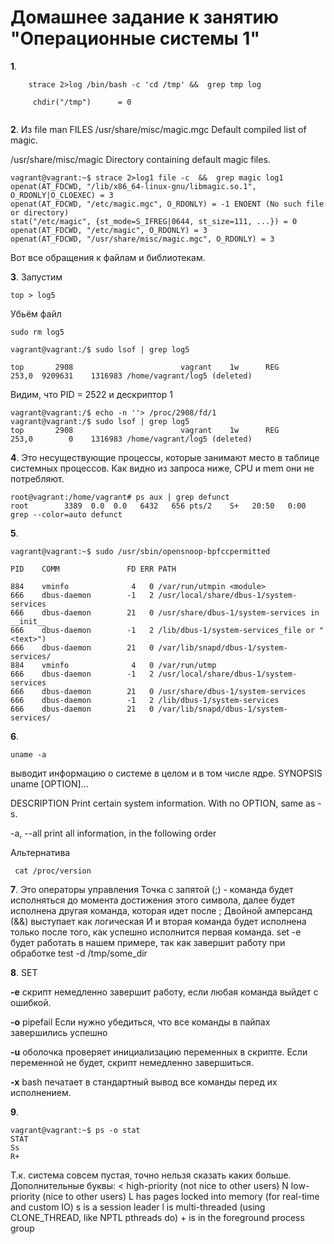 # Домашнее задание к занятию "Операционные системы 1"
**1**.
```
 	strace 2>log /bin/bash -c 'cd /tmp' &&  grep tmp log

     chdir("/tmp")      = 0
     
```
**2**.	Из file man
FILES
   /usr/share/misc/magic.mgc  Default compiled list of magic.

/usr/share/misc/magic      Directory containing default magic files.

```
vagrant@vagrant:~$ strace 2>log1 file -c  &&  grep magic log1
openat(AT_FDCWD, "/lib/x86_64-linux-gnu/libmagic.so.1", O_RDONLY|O_CLOEXEC) = 3
openat(AT_FDCWD, "/etc/magic.mgc", O_RDONLY) = -1 ENOENT (No such file or directory)
stat("/etc/magic", {st_mode=S_IFREG|0644, st_size=111, ...}) = 0
openat(AT_FDCWD, "/etc/magic", O_RDONLY) = 3
openat(AT_FDCWD, "/usr/share/misc/magic.mgc", O_RDONLY) = 3
```

Вот все обращения к файлам и библиотекам.

**3**.	Запустим 
```
top > log5
```
Убьём файл 
```
sudo rm log5
```
```
vagrant@vagrant:/$ sudo lsof | grep log5

top       2908                        vagrant    1w      REG              253,0  9209631    1316983 /home/vagrant/log5 (deleted)

```
Видим, что PID = 2522 и дескриптор 1
```
vagrant@vagrant:/$ echo -n ''> /proc/2908/fd/1
vagrant@vagrant:/$ sudo lsof | grep log5
top       2908                        vagrant    1w      REG              253,0        0    1316983 /home/vagrant/log5 (deleted)
```
**4**.	Это несуществующие процессы, которые занимают место в таблице системных процессов. Как видно из запроса ниже, CPU и mem они не потребляют.
```
root@vagrant:/home/vagrant# ps aux | grep defunct
root        3389  0.0  0.0   6432   656 pts/2    S+   20:50   0:00 grep --color=auto defunct
```
**5**.	
```
vagrant@vagrant:~$ sudo /usr/sbin/opensnoop-bpfccpermitted

PID    COMM               FD ERR PATH

884    vminfo              4   0 /var/run/utmpin <module>
666    dbus-daemon        -1   2 /usr/local/share/dbus-1/system-services
666    dbus-daemon        21   0 /usr/share/dbus-1/system-services in __init__
666    dbus-daemon        -1   2 /lib/dbus-1/system-services_file or "<text>")
666    dbus-daemon        21   0 /var/lib/snapd/dbus-1/system-services/
884    vminfo              4   0 /var/run/utmp
666    dbus-daemon        -1   2 /usr/local/share/dbus-1/system-services
666    dbus-daemon        21   0 /usr/share/dbus-1/system-services
666    dbus-daemon        -1   2 /lib/dbus-1/system-services
666    dbus-daemon        21   0 /var/lib/snapd/dbus-1/system-services/
```



**6**.	
```
uname -a  
```
 выводит информацию о системе в целом и в том числе ядре.
SYNOPSIS
       uname [OPTION]...

DESCRIPTION
       Print certain system information.  With no OPTION, same as -s.

 -a, --all
print all information, in the following order

Альтернатива
```
 cat /proc/version
```

**7**.	Это операторы управления
Точка с запятой (;)  - команда будет исполняться до момента достижения этого символа, далее будет исполнена другая команда, которая идет после ; 
Двойной амперсанд (&&) выступает как логическая И и вторая команда будет исполнена только после того, как успешно исполнится первая команда.
set -e будет работать в нашем примере, так как завершит работу при обработке test -d /tmp/some_dir

**8**.	SET

**-e** скрипт немедленно завершит работу, если любая команда выйдет с ошибкой.

**-o** pipefail  Если нужно убедиться, что все команды в пайпах завершились успешно

**-u** оболочка проверяет инициализацию переменных в скрипте. Если переменной не будет, скрипт немедленно завершиться.

**-x** bash печатает в стандартный вывод все команды перед их исполнением.

**9**. 
```
vagrant@vagrant:~$ ps -o stat
STAT
Ss
R+
```
Т.к. система совсем пустая, точно нельзя сказать каких больше.
Дополнительные буквы:
<    high-priority (not nice to other users)
               N    low-priority (nice to other users)
               L    has pages locked into memory (for real-time and custom IO)
               s    is a session leader
               l    is multi-threaded (using CLONE_THREAD, like NPTL pthreads do)
               +    is in the foreground process group




